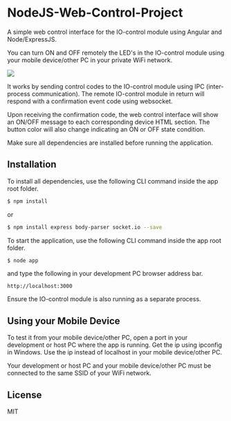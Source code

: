 # NodeJS-Web-Control-Project

A simple web control interface for the IO-control module using Angular and Node/ExpressJS.

You can turn ON and OFF remotely the LED's in the IO-control module using your mobile device/other PC in your private WiFi network.

![](https://github.com/EdoLabWorks/ximgs/blob/master/NodeWebControl.png)

It works by sending control codes to the IO-control module using IPC (inter-process communication).  The remote IO-control module in return will respond with a confirmation event code using websocket.

Upon receiving the confirmation code, the web control interface will show an ON/OFF message to each corresponding device HTML section. The button color will also change indicating an ON or OFF state condition.      

Make sure all dependencies are installed before running the application.

## Installation
To install all dependencies, use the following CLI command inside the app root folder.

~~~bash
$ npm install
~~~~

or
~~~bash
$ npm install express body-parser socket.io --save
~~~~


To start the application, use the following CLI command inside the app root folder.   
~~~bash
$ node app
~~~~

and type the following in your development PC browser address bar. 
~~~~
http://localhost:3000 
~~~~

Ensure the IO-control module is also running as a separate process.

## Using your Mobile Device
To test it from your mobile device/other PC, open a port in your development or host PC where the app is running. 
Get the ip using ipconfig in Windows. Use the ip instead of localhost in your mobile device/other PC.

Your development or host PC and your mobile device/other PC must be connected to the same SSID of your WiFi network.  

## License
MIT 

